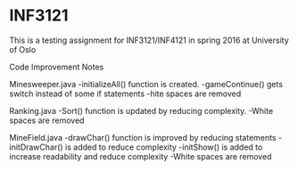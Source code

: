 # INF3121
This is a testing assignment for INF3121/INF4121 in spring 2016 at University of Oslo

Code Improvement Notes

Minesweeper.java
-initializeAll() function is created.
-gameContinue() gets switch instead of some if statements
-hite spaces are removed

Ranking.java
-Sort() function is updated by reducing complexity.
-White spaces are removed

MineField.java
-drawChar() function is improved by reducing statements
-initDrawChar() is added to reduce complexity
-initShow() is added to increase readability and reduce complexity
-White spaces are removed
